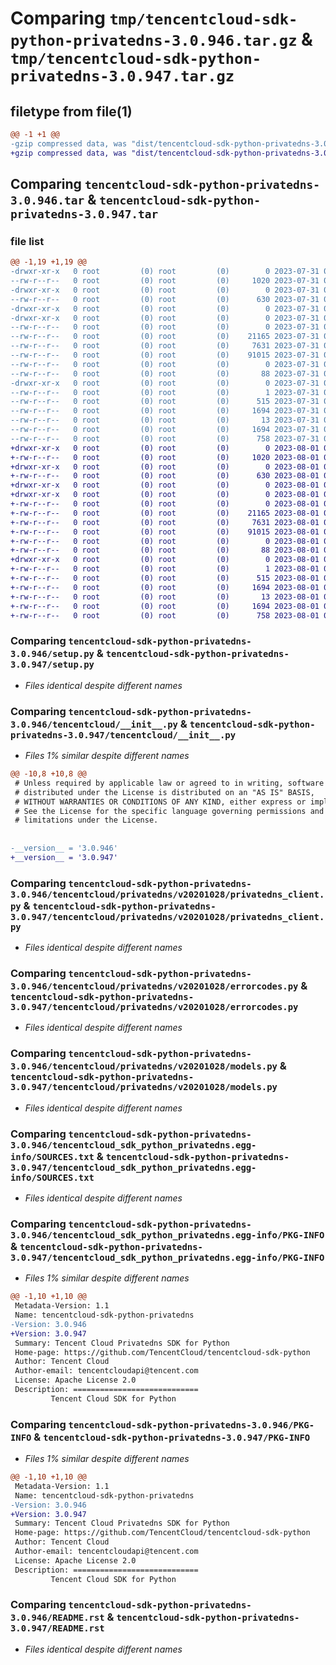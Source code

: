 # Comparing `tmp/tencentcloud-sdk-python-privatedns-3.0.946.tar.gz` & `tmp/tencentcloud-sdk-python-privatedns-3.0.947.tar.gz`

## filetype from file(1)

```diff
@@ -1 +1 @@
-gzip compressed data, was "dist/tencentcloud-sdk-python-privatedns-3.0.946.tar", last modified: Mon Jul 31 00:33:44 2023, max compression
+gzip compressed data, was "dist/tencentcloud-sdk-python-privatedns-3.0.947.tar", last modified: Tue Aug  1 00:53:41 2023, max compression
```

## Comparing `tencentcloud-sdk-python-privatedns-3.0.946.tar` & `tencentcloud-sdk-python-privatedns-3.0.947.tar`

### file list

```diff
@@ -1,19 +1,19 @@
-drwxr-xr-x   0 root         (0) root         (0)        0 2023-07-31 00:33:44.000000 tencentcloud-sdk-python-privatedns-3.0.946/
--rw-r--r--   0 root         (0) root         (0)     1020 2023-07-31 00:33:44.000000 tencentcloud-sdk-python-privatedns-3.0.946/setup.py
-drwxr-xr-x   0 root         (0) root         (0)        0 2023-07-31 00:33:44.000000 tencentcloud-sdk-python-privatedns-3.0.946/tencentcloud/
--rw-r--r--   0 root         (0) root         (0)      630 2023-07-31 00:33:44.000000 tencentcloud-sdk-python-privatedns-3.0.946/tencentcloud/__init__.py
-drwxr-xr-x   0 root         (0) root         (0)        0 2023-07-31 00:33:44.000000 tencentcloud-sdk-python-privatedns-3.0.946/tencentcloud/privatedns/
-drwxr-xr-x   0 root         (0) root         (0)        0 2023-07-31 00:33:44.000000 tencentcloud-sdk-python-privatedns-3.0.946/tencentcloud/privatedns/v20201028/
--rw-r--r--   0 root         (0) root         (0)        0 2023-07-31 00:33:44.000000 tencentcloud-sdk-python-privatedns-3.0.946/tencentcloud/privatedns/v20201028/__init__.py
--rw-r--r--   0 root         (0) root         (0)    21165 2023-07-31 00:33:44.000000 tencentcloud-sdk-python-privatedns-3.0.946/tencentcloud/privatedns/v20201028/privatedns_client.py
--rw-r--r--   0 root         (0) root         (0)     7631 2023-07-31 00:33:44.000000 tencentcloud-sdk-python-privatedns-3.0.946/tencentcloud/privatedns/v20201028/errorcodes.py
--rw-r--r--   0 root         (0) root         (0)    91015 2023-07-31 00:33:44.000000 tencentcloud-sdk-python-privatedns-3.0.946/tencentcloud/privatedns/v20201028/models.py
--rw-r--r--   0 root         (0) root         (0)        0 2023-07-31 00:33:44.000000 tencentcloud-sdk-python-privatedns-3.0.946/tencentcloud/privatedns/__init__.py
--rw-r--r--   0 root         (0) root         (0)       88 2023-07-31 00:33:44.000000 tencentcloud-sdk-python-privatedns-3.0.946/setup.cfg
-drwxr-xr-x   0 root         (0) root         (0)        0 2023-07-31 00:33:44.000000 tencentcloud-sdk-python-privatedns-3.0.946/tencentcloud_sdk_python_privatedns.egg-info/
--rw-r--r--   0 root         (0) root         (0)        1 2023-07-31 00:33:44.000000 tencentcloud-sdk-python-privatedns-3.0.946/tencentcloud_sdk_python_privatedns.egg-info/dependency_links.txt
--rw-r--r--   0 root         (0) root         (0)      515 2023-07-31 00:33:44.000000 tencentcloud-sdk-python-privatedns-3.0.946/tencentcloud_sdk_python_privatedns.egg-info/SOURCES.txt
--rw-r--r--   0 root         (0) root         (0)     1694 2023-07-31 00:33:44.000000 tencentcloud-sdk-python-privatedns-3.0.946/tencentcloud_sdk_python_privatedns.egg-info/PKG-INFO
--rw-r--r--   0 root         (0) root         (0)       13 2023-07-31 00:33:44.000000 tencentcloud-sdk-python-privatedns-3.0.946/tencentcloud_sdk_python_privatedns.egg-info/top_level.txt
--rw-r--r--   0 root         (0) root         (0)     1694 2023-07-31 00:33:44.000000 tencentcloud-sdk-python-privatedns-3.0.946/PKG-INFO
--rw-r--r--   0 root         (0) root         (0)      758 2023-07-31 00:33:44.000000 tencentcloud-sdk-python-privatedns-3.0.946/README.rst
+drwxr-xr-x   0 root         (0) root         (0)        0 2023-08-01 00:53:41.000000 tencentcloud-sdk-python-privatedns-3.0.947/
+-rw-r--r--   0 root         (0) root         (0)     1020 2023-08-01 00:53:41.000000 tencentcloud-sdk-python-privatedns-3.0.947/setup.py
+drwxr-xr-x   0 root         (0) root         (0)        0 2023-08-01 00:53:41.000000 tencentcloud-sdk-python-privatedns-3.0.947/tencentcloud/
+-rw-r--r--   0 root         (0) root         (0)      630 2023-08-01 00:53:41.000000 tencentcloud-sdk-python-privatedns-3.0.947/tencentcloud/__init__.py
+drwxr-xr-x   0 root         (0) root         (0)        0 2023-08-01 00:53:41.000000 tencentcloud-sdk-python-privatedns-3.0.947/tencentcloud/privatedns/
+drwxr-xr-x   0 root         (0) root         (0)        0 2023-08-01 00:53:41.000000 tencentcloud-sdk-python-privatedns-3.0.947/tencentcloud/privatedns/v20201028/
+-rw-r--r--   0 root         (0) root         (0)        0 2023-08-01 00:53:41.000000 tencentcloud-sdk-python-privatedns-3.0.947/tencentcloud/privatedns/v20201028/__init__.py
+-rw-r--r--   0 root         (0) root         (0)    21165 2023-08-01 00:53:41.000000 tencentcloud-sdk-python-privatedns-3.0.947/tencentcloud/privatedns/v20201028/privatedns_client.py
+-rw-r--r--   0 root         (0) root         (0)     7631 2023-08-01 00:53:41.000000 tencentcloud-sdk-python-privatedns-3.0.947/tencentcloud/privatedns/v20201028/errorcodes.py
+-rw-r--r--   0 root         (0) root         (0)    91015 2023-08-01 00:53:41.000000 tencentcloud-sdk-python-privatedns-3.0.947/tencentcloud/privatedns/v20201028/models.py
+-rw-r--r--   0 root         (0) root         (0)        0 2023-08-01 00:53:41.000000 tencentcloud-sdk-python-privatedns-3.0.947/tencentcloud/privatedns/__init__.py
+-rw-r--r--   0 root         (0) root         (0)       88 2023-08-01 00:53:41.000000 tencentcloud-sdk-python-privatedns-3.0.947/setup.cfg
+drwxr-xr-x   0 root         (0) root         (0)        0 2023-08-01 00:53:41.000000 tencentcloud-sdk-python-privatedns-3.0.947/tencentcloud_sdk_python_privatedns.egg-info/
+-rw-r--r--   0 root         (0) root         (0)        1 2023-08-01 00:53:41.000000 tencentcloud-sdk-python-privatedns-3.0.947/tencentcloud_sdk_python_privatedns.egg-info/dependency_links.txt
+-rw-r--r--   0 root         (0) root         (0)      515 2023-08-01 00:53:41.000000 tencentcloud-sdk-python-privatedns-3.0.947/tencentcloud_sdk_python_privatedns.egg-info/SOURCES.txt
+-rw-r--r--   0 root         (0) root         (0)     1694 2023-08-01 00:53:41.000000 tencentcloud-sdk-python-privatedns-3.0.947/tencentcloud_sdk_python_privatedns.egg-info/PKG-INFO
+-rw-r--r--   0 root         (0) root         (0)       13 2023-08-01 00:53:41.000000 tencentcloud-sdk-python-privatedns-3.0.947/tencentcloud_sdk_python_privatedns.egg-info/top_level.txt
+-rw-r--r--   0 root         (0) root         (0)     1694 2023-08-01 00:53:41.000000 tencentcloud-sdk-python-privatedns-3.0.947/PKG-INFO
+-rw-r--r--   0 root         (0) root         (0)      758 2023-08-01 00:53:41.000000 tencentcloud-sdk-python-privatedns-3.0.947/README.rst
```

### Comparing `tencentcloud-sdk-python-privatedns-3.0.946/setup.py` & `tencentcloud-sdk-python-privatedns-3.0.947/setup.py`

 * *Files identical despite different names*

### Comparing `tencentcloud-sdk-python-privatedns-3.0.946/tencentcloud/__init__.py` & `tencentcloud-sdk-python-privatedns-3.0.947/tencentcloud/__init__.py`

 * *Files 1% similar despite different names*

```diff
@@ -10,8 +10,8 @@
 # Unless required by applicable law or agreed to in writing, software
 # distributed under the License is distributed on an "AS IS" BASIS,
 # WITHOUT WARRANTIES OR CONDITIONS OF ANY KIND, either express or implied.
 # See the License for the specific language governing permissions and
 # limitations under the License.
 
 
-__version__ = '3.0.946'
+__version__ = '3.0.947'
```

### Comparing `tencentcloud-sdk-python-privatedns-3.0.946/tencentcloud/privatedns/v20201028/privatedns_client.py` & `tencentcloud-sdk-python-privatedns-3.0.947/tencentcloud/privatedns/v20201028/privatedns_client.py`

 * *Files identical despite different names*

### Comparing `tencentcloud-sdk-python-privatedns-3.0.946/tencentcloud/privatedns/v20201028/errorcodes.py` & `tencentcloud-sdk-python-privatedns-3.0.947/tencentcloud/privatedns/v20201028/errorcodes.py`

 * *Files identical despite different names*

### Comparing `tencentcloud-sdk-python-privatedns-3.0.946/tencentcloud/privatedns/v20201028/models.py` & `tencentcloud-sdk-python-privatedns-3.0.947/tencentcloud/privatedns/v20201028/models.py`

 * *Files identical despite different names*

### Comparing `tencentcloud-sdk-python-privatedns-3.0.946/tencentcloud_sdk_python_privatedns.egg-info/SOURCES.txt` & `tencentcloud-sdk-python-privatedns-3.0.947/tencentcloud_sdk_python_privatedns.egg-info/SOURCES.txt`

 * *Files identical despite different names*

### Comparing `tencentcloud-sdk-python-privatedns-3.0.946/tencentcloud_sdk_python_privatedns.egg-info/PKG-INFO` & `tencentcloud-sdk-python-privatedns-3.0.947/tencentcloud_sdk_python_privatedns.egg-info/PKG-INFO`

 * *Files 1% similar despite different names*

```diff
@@ -1,10 +1,10 @@
 Metadata-Version: 1.1
 Name: tencentcloud-sdk-python-privatedns
-Version: 3.0.946
+Version: 3.0.947
 Summary: Tencent Cloud Privatedns SDK for Python
 Home-page: https://github.com/TencentCloud/tencentcloud-sdk-python
 Author: Tencent Cloud
 Author-email: tencentcloudapi@tencent.com
 License: Apache License 2.0
 Description: ============================
         Tencent Cloud SDK for Python
```

### Comparing `tencentcloud-sdk-python-privatedns-3.0.946/PKG-INFO` & `tencentcloud-sdk-python-privatedns-3.0.947/PKG-INFO`

 * *Files 1% similar despite different names*

```diff
@@ -1,10 +1,10 @@
 Metadata-Version: 1.1
 Name: tencentcloud-sdk-python-privatedns
-Version: 3.0.946
+Version: 3.0.947
 Summary: Tencent Cloud Privatedns SDK for Python
 Home-page: https://github.com/TencentCloud/tencentcloud-sdk-python
 Author: Tencent Cloud
 Author-email: tencentcloudapi@tencent.com
 License: Apache License 2.0
 Description: ============================
         Tencent Cloud SDK for Python
```

### Comparing `tencentcloud-sdk-python-privatedns-3.0.946/README.rst` & `tencentcloud-sdk-python-privatedns-3.0.947/README.rst`

 * *Files identical despite different names*

